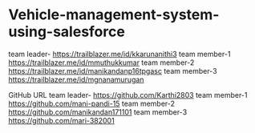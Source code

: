 # Vehicle-management-system-using-salesforce

team leader- https://trailblazer.me/id/kkarunanithi3
team member-1 https://trailblazer.me/id/mmuthukkumar
team member-2 https://trailblazer.me/id/manikandanp16tpgasc
team member-3 https://trailblazer.me/id/mgnanamurugan

GitHub URL
team leader- https://github.com/Karthi2803
team member-1 https://github.com/mani-pandi-15
team member-2 https://github.com/manikandan171101
team member-3 https://github.com/mari-382001
